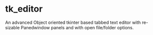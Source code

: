 # tk_editor
An advanced Object oriented tkinter based tabbed text editor with re-sizable Panedwindow panels and with open file/folder options.
